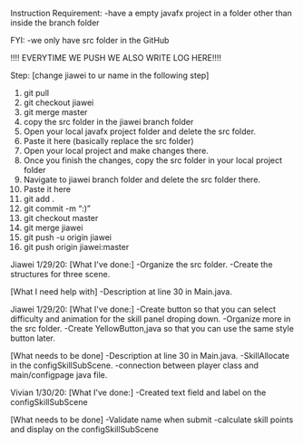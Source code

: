 Instruction
Requirement:
-have a empty javafx project in a folder other than inside the branch folder

FYI:
-we only have src folder in the GitHub

!!!! EVERYTIME WE PUSH WE ALSO WRITE LOG HERE!!!!

Step:
[change jiawei to ur name in the following step]

1. git pull
2. git checkout jiawei
3. git merge master
4. copy the src folder in the jiawei branch folder
5. Open your local javafx project folder and delete the src folder.
6. Paste it here (basically replace the src folder)
7. Open your local project and make changes there.
8. Once you finish the changes, copy the src folder in your local project folder
9. Navigate to jiawei branch folder and delete the src folder there.
10. Paste it here
11. git add .
12. git commit -m “:)”
13. git checkout master
14. git merge jiawei
15. git push -u origin jiawei
16. git push origin jiawei:master


Jiawei 1/29/20:
[What I've done:]
-Organize the src folder.
-Create the structures for three scene.

[What I need help with]
-Description at line 30 in Main.java.


Jiawei 1/29/20:
[What I've done:]
-Create button so that you can select difficulty and animation for the skill panel droping down.
-Organize more in the src folder.
-Create YellowButton,java so that you can use the same style button later.

[What needs to be done]
-Description at line 30 in Main.java.
-SkillAllocate in the configSkillSubScene.
-connection between player class and main/configpage java file.

Vivian 1/30/20:
[What I've done:]
-Created text field and label on the configSkillSubScene

[What needs to be done]
-Validate name when submit
-calculate skill points and display on the configSkillSubScene

